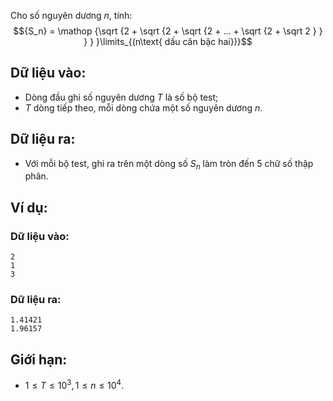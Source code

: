 Cho số nguyên dương $n$, tính:
$${S_n} = \mathop {\sqrt {2 + \sqrt {2 + \sqrt {2 + ... + \sqrt {2 + \sqrt 2 } } } } }\limits_{(n\text{ dấu căn bậc hai})}$$

## Dữ liệu vào:
- Dòng đầu ghi số nguyên dương $T$ là số bộ test;
- $T$ dòng tiếp theo, mỗi dòng chứa một số nguyên dương $n$.

## Dữ liệu ra:
- Với mỗi bộ test, ghi ra trên một dòng số $S_n$ làm tròn đến $5$ chữ số thập phân.

## Ví dụ:
### Dữ liệu vào:
```
2
1
3
```

### Dữ liệu ra:
```
1.41421
1.96157
```

## Giới hạn:
- $1 ≤ T ≤ 10^3, 1 ≤ n ≤ 10^4$.